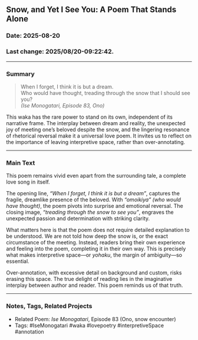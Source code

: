 ## Snow, and Yet I See You: A Poem That Stands Alone

### Date: 2025-08-20

### Last change: 2025/08/20-09:22:42.

---

### Summary

> When I forget, I think it is but a dream.  
> Who would have thought, treading through the snow
> that I should see you?  
> *(Ise Monogatari, Episode 83, Ono)*  

This waka has the rare power to stand on its own, independent of its narrative frame. The interplay between dream and reality, the unexpected joy of meeting one’s beloved despite the snow, and the lingering resonance of rhetorical reversal make it a universal love poem. It invites us to reflect on the importance of leaving interpretive space, rather than over-annotating.

---

### Main Text

This poem remains vivid even apart from the surrounding tale, a complete love song in itself.  

The opening line, *“When I forget, I think it is but a dream”*, captures the fragile, dreamlike presence of the beloved. With *“omoikiya” (who would have thought)*, the poem pivots into surprise and emotional reversal. The closing image, *“treading through the snow to see you”*, engraves the unexpected passion and determination with striking clarity.  

What matters here is that the poem does not require detailed explanation to be understood. We are not told how deep the snow is, or the exact circumstance of the meeting. Instead, readers bring their own experience and feeling into the poem, completing it in their own way. This is precisely what makes interpretive space—or *yohaku*, the margin of ambiguity—so essential.  

Over-annotation, with excessive detail on background and custom, risks erasing this space. The true delight of reading lies in the imaginative interplay between author and reader. This poem reminds us of that truth.

---

### Notes, Tags, Related Projects

- Related Poem: *Ise Monogatari*, Episode 83 (Ono, snow encounter)  
- Tags: #IseMonogatari #waka #lovepoetry #interpretiveSpace #annotation
